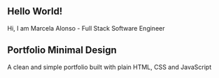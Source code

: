 ## Hello World!

Hi, I am Marcela Alonso - Full Stack Software Engineer

## Portfolio Minimal Design

A clean and simple portfolio built with plain HTML, CSS and JavaScript
